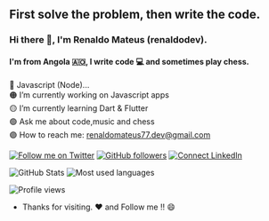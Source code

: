## First solve the problem, then write the code.

### Hi there 👋, I'm Renaldo Mateus (renaldodev).
#### I'm from Angola 🇦🇴, I write code 💻 and sometimes play chess.

🔴 Javascript (Node)...<br>
🟠 I’m currently working on Javascript apps<br>
🟡 I’m currently learning Dart & Flutter<br>
🟢 Ask me about code,music and chess<br>
🟣 How to reach me: [renaldomateus77.dev@gmail.com](mailto:renaldomateus77.dev@gmail.com)

[![Follow me on Twitter](https://img.shields.io/twitter/follow/renaldodev?style=social)](https://twitter.com/renaldodev)
[![GitHub followers](https://img.shields.io/github/followers/renaldodev?style=social)](https://github.com/renaldodev)
[![Connect LinkedIn](https://img.shields.io/badge/LinkedIn-informational?style=social&logo=linkedin)](https://www.linkedin.com/in/renaldodev/)

![GitHub Stats](https://github-readme-stats.vercel.app/api?username=renaldodev&hide_border=true&show_icons=true&include_all_commits=true&count_private=true&line_height=24&text_color=ffffff&icon_color=ffffff&bg_color=0,833ab4,5851db,405de6&title_color=ffffff)                  ![Most used languages](https://github-readme-stats.vercel.app/api/top-langs/?username=renaldodev&hide=html&hide_border=true&card_width=320&layout=compact&langs_count=4&text_color=ffffff&icon_color=ffffff&bg_color=0,833ab4,5851db,405de6&title_color=ffffff)

![Profile views](https://gpvc.arturio.dev/renaldodev)

- Thanks for visiting. :heart: and Follow me !! :smile:

